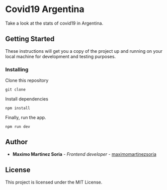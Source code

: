 # Covid19 Argentina

Take a look at the stats of covid19 in Argentina.

## Getting Started

These instructions will get you a copy of the project up and running on your local machine for development and testing purposes.

### Installing

Clone this repository
```
git clone
```

Install dependencies
```
npm install
```

Finally, run the app.
```
npm run dev
```
## Author

- **Maximo Martinez Soria** - _Frontend developer_ - [maximomartinezsoria](https://github.com/maximomartinezsoria)

## License

This project is licensed under the MIT License.
